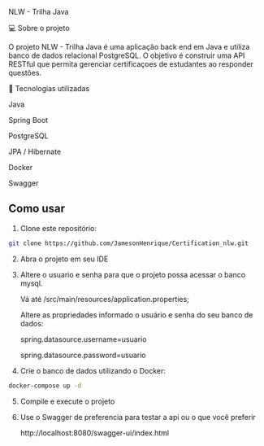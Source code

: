 NLW - Trilha Java

💻 Sobre o projeto

O projeto NLW - Trilha Java é uma aplicação back end em Java e utiliza banco de dados relacional PostgreSQL. O objetivo é construir uma API RESTful que permita gerenciar certificaçoes de estudantes ao responder questões.



🔧 Tecnologias utilizadas

Java 

Spring Boot

PostgreSQL

JPA / Hibernate

Docker

Swagger

## Como usar

1. Clone este repositório:

```bash
git clone https://github.com/JamesonHenrique/Certification_nlw.git
```

2. Abra o projeto em seu IDE
   
3. Altere o usuario e senha para que o projeto possa acessar o banco mysql.

      Vá até /src/main/resources/application.properties;

      Altere as propriedades informado o usuário e senha do seu banco de dados:
   

      spring.datasource.username=usuario

      spring.datasource.password=usuario
4. Crie o banco de dados utilizando o Docker:
```bash
docker-compose up -d
```

5. Compile e execute o projeto

6. Use o Swagger de preferencia para testar a api ou o que você preferir
   
      http://localhost:8080/swagger-ui/index.html
